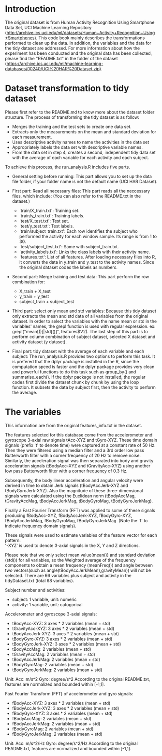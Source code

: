 Introduction
============
The original dataset is from Human Activity Recognition Using Smartphone Data Set, UCI Machine Learning Repository (http://archive.ics.uci.edu/ml/datasets/Human+Activity+Recognition+Using+Smartphones). This code book mainly describes the transformations performed to clean up the data. In addition, the variables and the data for the tidy dataset are addressed. For more information about how the experiment has been conducted and the original data has been collected, please find the "README.txt" in the folder of the dataset (https://archive.ics.uci.edu/ml/machine-learning-databases/00240/UCI%20HAR%20Dataset.zip).

Dataset transformation to tidy dataset
======================================
Please first refer to the README.md to know more about the dataset folder structure. The process of transforming the tidy dataset is as follow:
* Merges the training and the test sets to create one data set.
* Extracts only the measurements on the mean and standard deviation for each measurement. 
* Uses descriptive activity names to name the activities in the data set
* Appropriately labels the data set with descriptive variable names. 
* From the data set in step 4, creates a second, independent tidy data set with the average of each variable for each activity and each subject.

To achieve this process, the run_analysis.R includes five parts.
* General setting before running: This part allows you to set up the data file folder, if your folder name is not the default name (UCI HAR Dataset).

* First part: Read all necessary files: This part reads all the neccessary files, which include: (You can also refer to the README.txt in the dataset.)
    * 'train/X_train.txt': Training set.
    * 'train/y_train.txt': Training labels.
    * 'test/X_test.txt': Test set.
    * 'test/y_test.txt': Test labels.
    * 'train/subject_train.txt': Each row identifies the subject who performed the activity for each window sample. Its range is from 1 to 30.
    * 'test/subject_test.txt': Same with subject_train.txt.
    * 'activity_labels.txt': Links the class labels with their activity name.
    * 'features.txt': List of all features.
After loading necessary files into R, it converts the data in y_train and y_test to the activity names. Since the original dataset codes the labels as numbers. 
    
* Second part: Merge training and test data: This part perform the row combination for:
    * X_train + X_test
    * y_train + y_test
    * subject_train + subject_test

* Third part: select only mean and std variables: Because this tidy dataset only extracts the mean and std data of all variables from the original dataset. In order to select the variables with the name mean or std in the variables' names, the grepl function is used with regular expression. ex: grepl("mean[()]|std[()]", features$V2). The last step of this part is to perform column combination of subject dataset, selected X dataset and activity dataset (y dataset).

* Final part: tidy dataset with the average of each variable and each subject: The run_analysis.R provides two options to perform this task. It is prefered that the dplyr package is installed in the R, since the computation speed is faster and the dplyr package provides very clean and powerful functions to do this task such as group_by() and summarise_each(). If the dplyr package is not installed, the regular codes first divide the dataset chunk by chunk by using the loop function. It subsets the data by subject first, then the activity to perform the average.

The variables
=============
This information are from the original features_info.txt in the dataset.

The features selected for this database come from the accelerometer and gyroscope 3-axial raw signals tAcc-XYZ and tGyro-XYZ. These time domain signals (prefix 't' to denote time) were captured at a constant rate of 50 Hz. Then they were filtered using a median filter and a 3rd order low pass Butterworth filter with a corner frequency of 20 Hz to remove noise. Similarly, the acceleration signal was then separated into body and gravity acceleration signals (tBodyAcc-XYZ and tGravityAcc-XYZ) using another low pass Butterworth filter with a corner frequency of 0.3 Hz. 

Subsequently, the body linear acceleration and angular velocity were derived in time to obtain Jerk signals (tBodyAccJerk-XYZ and tBodyGyroJerk-XYZ). Also the magnitude of these three-dimensional signals were calculated using the Euclidean norm (tBodyAccMag, tGravityAccMag, tBodyAccJerkMag, tBodyGyroMag, tBodyGyroJerkMag). 

Finally a Fast Fourier Transform (FFT) was applied to some of these signals producing fBodyAcc-XYZ, fBodyAccJerk-XYZ, fBodyGyro-XYZ, fBodyAccJerkMag, fBodyGyroMag, fBodyGyroJerkMag. (Note the 'f' to indicate frequency domain signals). 

These signals were used to estimate variables of the feature vector for each pattern:  
'-XYZ' is used to denote 3-axial signals in the X, Y and Z directions.

Please note that we only select mean value(mean()) and standard deviation (std()) for all variables, so the Weighted average of the frequency components to obtain a mean frequency (meanFreq()) and angle between two vectors(such as angle(tBodyAccJerkMean),gravityMean)) will not be selected. There are 66 variables plus subject and activity in the tidyDataset.txt (total 68 variables). 

Subject number and activities:
* subject: 1 variable, unit: numeric
* activity: 1 variable, unit: catogorical


Accelerometer and gyroscope 3-axial signals:
* tBodyAcc-XYZ: 3 axes * 2 variables (mean + std) 
* tGravityAcc-XYZ: 3 axes * 2 variables (mean + std) 
* tBodyAccJerk-XYZ: 3 axes * 2 variables (mean + std) 
* tBodyGyro-XYZ: 3 axes * 2 variables (mean + std) 
* tBodyGyroJerk-XYZ: 3 axes * 2 variables (mean + std) 
* tBodyAccMag: 2 variables (mean + std)  
* tGravityAccMag: 2 variables (mean + std) 
* tBodyAccJerkMag: 2 variables (mean + std) 
* tBodyGyroMag: 2 variables (mean + std) 
* tBodyGyroJerkMag: 2 variables (mean + std) 

Unit: Acc: m/s^2 Gyro: degree/s^2
According to the original README.txt, features are normalized and bounded within [-1,1].

Fast Fourier Transform (FFT) of accelerometer and gyro signals:
* fBodyAcc-XYZ: 3 axes * 2 variables (mean + std) 
* fBodyAccJerk-XYZ: 3 axes * 2 variables (mean + std)
* fBodyGyro-XYZ: 3 axes * 2 variables (mean + std)
* fBodyAccMag: 2 variables (mean + std) 
* fBodyAccJerkMag: 2 variables (mean + std) 
* fBodyGyroMag: 2 variables (mean + std) 
* fBodyGyroJerkMag: 2 variables (mean + std) 

Unit: Acc: m/s^2/Hz Gyro: degree/s^2/Hz
According to the original README.txt, features are normalized and bounded within [-1,1].